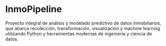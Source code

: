 # InmoPipeline
Proyecto integral de análisis y modelado predictivo de datos inmobiliarios, que abarca recolección, transformación, visualización y machine learning utilizando Python y herramientas modernas de ingeniería y ciencia de datos.
